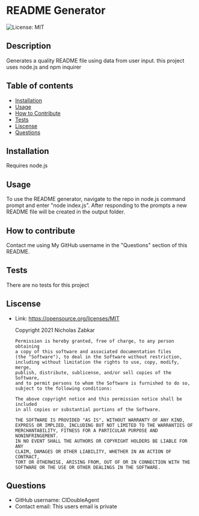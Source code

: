   # README Generator
  ![License: MIT](https://img.shields.io/badge/License-MIT-yellow.svg)
  ## Description
  Generates a quality README file using data from user input. this project uses node.js and npm inquirer
  ## Table of contents
  * [Installation](#installation)
  * [Usage](#usage)
  * [How to Contribute](#how-to-contribute)
  * [Tests](#tests)
  * [Liscense](#liscense)
  * [Questions](#questions)
  ## Installation
  Requires node.js
  ## Usage
  To use the README generator, navigate to the repo in node.js command prompt and enter "node index.js". After responding to the prompts a new README file will be created in the output folder.
  ## How to contribute
  Contact me using My GitHub username in the "Questions" section of this README.
  ## Tests
  There are no tests for this project
  ## Liscense
  * Link: https://opensource.org/licenses/MIT  

      Copyright 2021 Nicholas Zabkar

        Permission is hereby granted, free of charge, to any person obtaining 
        a copy of this software and associated documentation files 
        (the "Software"), to deal in the Software without restriction, 
        including without limitation the rights to use, copy, modify, merge, 
        publish, distribute, sublicense, and/or sell copies of the Software, 
        and to permit persons to whom the Software is furnished to do so, 
        subject to the following conditions:

        The above copyright notice and this permission notice shall be included 
        in all copies or substantial portions of the Software.

        THE SOFTWARE IS PROVIDED "AS IS", WITHOUT WARRANTY OF ANY KIND, 
        EXPRESS OR IMPLIED, INCLUDING BUT NOT LIMITED TO THE WARRANTIES OF 
        MERCHANTABILITY, FITNESS FOR A PARTICULAR PURPOSE AND NONINFRINGEMENT. 
        IN NO EVENT SHALL THE AUTHORS OR COPYRIGHT HOLDERS BE LIABLE FOR ANY 
        CLAIM, DAMAGES OR OTHER LIABILITY, WHETHER IN AN ACTION OF CONTRACT, 
        TORT OR OTHERWISE, ARISING FROM, OUT OF OR IN CONNECTION WITH THE 
        SOFTWARE OR THE USE OR OTHER DEALINGS IN THE SOFTWARE.
  ## Questions
  * GitHub username: CIDoubleAgent
  * Contact email: This users email is private
